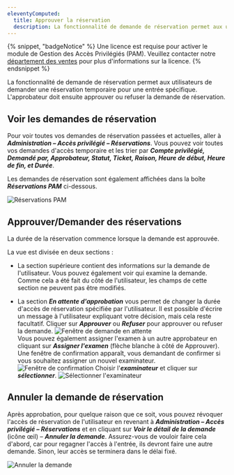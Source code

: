 ```yaml
---
eleventyComputed:
  title: Approuver la réservation
  description: La fonctionnalité de demande de réservation permet aux utilisateurs de demander une réservation temporaire pour une entrée spécifique.
---
```

{% snippet, "badgeNotice" %}
Une licence est requise pour activer le module de Gestion des Accès Privilégiés (PAM). Veuillez contacter notre [département des ventes](mailto:sales@devolutions.net) pour plus d'informations sur la licence.
{% endsnippet %}

La fonctionnalité de demande de réservation permet aux utilisateurs de demander une réservation temporaire pour une entrée spécifique. L'approbateur doit ensuite approuver ou refuser la demande de réservation.

## Voir les demandes de réservation

Pour voir toutes vos demandes de réservation passées et actuelles, aller à ***Administration – Accès privilégié – Réservations***. Vous pouvez voir toutes vos demandes d'accès temporaire et les trier par ***Compte privilégié, Demandé par, Approbateur, Statut, Ticket, Raison, Heure de début, Heure de fin, et Durée***.

Les demandes de réservation sont également affichées dans la boîte ***Réservations PAM*** ci-dessous.

![Réservations PAM](https://cdnweb.devolutions.net/docs/DVLS6010_2023_3.png)

## Approuver/Demander des réservations

La durée de la réservation commence lorsque la demande est approuvée.

La vue est divisée en deux sections :

* La section supérieure contient des informations sur la demande de l'utilisateur. Vous pouvez également voir qui examine la demande. Comme cela a été fait du côté de l'utilisateur, les champs de cette section ne peuvent pas être modifiés.

* La section ***En attente d'approbation*** vous permet de changer la durée d'accès de réservation spécifiée par l'utilisateur. Il est possible d'écrire un message à l'utilisateur expliquant votre décision, mais cela reste facultatif.
Cliquer sur ***Approuver*** ou ***Refuser*** pour approuver ou refuser la demande.
![Fenêtre de demande en attente](https://cdnweb.devolutions.net/docs/DVLS6009_2023_3.png)  
Vous pouvez également assigner l'examen à un autre approbateur en cliquant sur ***Assigner l'examen*** (flèche blanche à côté de Approuver). Une fenêtre de confirmation apparaît, vous demandant de confirmer si vous souhaitez assigner un nouvel examinateur.  
![Fenêtre de confirmation](https://cdnweb.devolutions.net/docs/DVLS6007_2023_3.png)
Choisir l'***examinateur*** et cliquer sur ***sélectionner***. 
![Sélectionner l'examinateur](https://cdnweb.devolutions.net/docs/DVLS6008_2023_3.png)

## Annuler la demande de réservation

Après approbation, pour quelque raison que ce soit, vous pouvez révoquer l'accès de réservation de l'utilisateur en revenant à ***Administration – Accès privilégié – Réservations*** et en cliquant sur ***Voir le détail de la demande*** (icône œil) – ***Annuler la demande***. Assurez-vous de vouloir faire cela d'abord, car pour regagner l'accès à l'entrée, ils devront faire une autre demande. Sinon, leur accès se terminera dans le délai fixé.

![Annuler la demande](https://cdnweb.devolutions.net/docs/DVLS6013_2023_3.png)